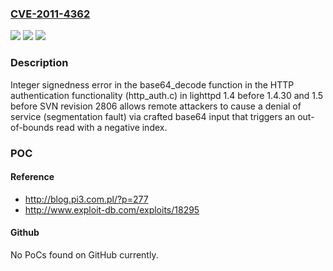 ### [CVE-2011-4362](https://cve.mitre.org/cgi-bin/cvename.cgi?name=CVE-2011-4362)
![](https://img.shields.io/static/v1?label=Product&message=n%2Fa&color=blue)
![](https://img.shields.io/static/v1?label=Version&message=n%2Fa&color=blue)
![](https://img.shields.io/static/v1?label=Vulnerability&message=n%2Fa&color=brighgreen)

### Description

Integer signedness error in the base64_decode function in the HTTP authentication functionality (http_auth.c) in lighttpd 1.4 before 1.4.30 and 1.5 before SVN revision 2806 allows remote attackers to cause a denial of service (segmentation fault) via crafted base64 input that triggers an out-of-bounds read with a negative index.

### POC

#### Reference
- http://blog.pi3.com.pl/?p=277
- http://www.exploit-db.com/exploits/18295

#### Github
No PoCs found on GitHub currently.

